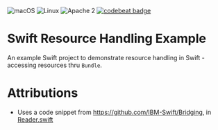 ![macOS](https://img.shields.io/badge/os-macOS-green.svg?style=flat)
![Linux](https://img.shields.io/badge/os-linux-green.svg?style=flat)
![Apache 2](https://img.shields.io/badge/license-Apache2-blue.svg?style=flat)
[![codebeat badge](https://codebeat.co/badges/ce258c68-cbae-4876-ac65-8b727ea65197)](https://codebeat.co/projects/github-com-vadimeisenbergibm-swiftresourcehandlingexample-master)

# Swift Resource Handling Example

An example Swift project to demonstrate resource handling in Swift - accessing resources thru `Bundle`.

# Attributions
* Uses a code snippet from https://github.com/IBM-Swift/Bridging, in [Reader.swift](https://github.com/vadimeisenbergibm/SwiftResourceHandlingExample/blob/master/Sources/ResourceHandling/Reader.swift)
